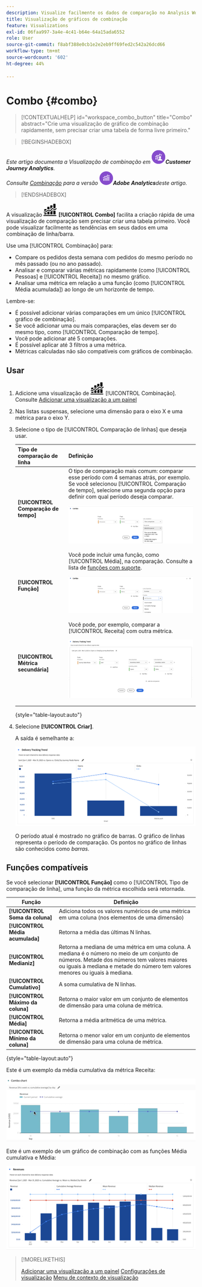 ```yaml
---
description: Visualize facilmente os dados de comparação no Analysis Workspace, criando comparações com o mês passado, o ano passado e assim por diante.
title: Visualização de gráficos de combinação
feature: Visualizations
exl-id: 06faa997-3a4e-4c41-b64e-64a15ada6552
role: User
source-git-commit: f8abf388e0cb1e2e2eb9ff69fed2c542a26dcd66
workflow-type: tm+mt
source-wordcount: '602'
ht-degree: 44%

---
```


# Combo {#combo}

<!-- markdownlint-disable MD034 -->

>[!CONTEXTUALHELP]
>id="workspace_combo_button"
>title="Combo"
>abstract="Crie uma visualização de gráfico de combinação rapidamente, sem precisar criar uma tabela de forma livre primeiro."

<!-- markdownlint-enable MD034 -->


>[!BEGINSHADEBOX]

*Este artigo documenta a Visualização de combinação em ![CustomerJourneyAnalytics](/help/assets/icons/CustomerJourneyAnalytics.svg)**Customer Journey Analytics**.<br/>Consulte [Combinação](https://experienceleague.adobe.com/en/docs/analytics/analyze/analysis-workspace/visualizations/combo-charts) para a versão ![AdobeAnalytics](/help/assets/icons/AdobeAnalytics.svg)**Adobe Analytics**deste artigo.*

>[!ENDSHADEBOX]


A visualização ![Comment](/help/assets/icons/ComboChart.svg) **[!UICONTROL Combo]** facilita a criação rápida de uma visualização de comparação sem precisar criar uma tabela primeiro. Você pode visualizar facilmente as tendências em seus dados em uma combinação de linha/barra.

Use uma [!UICONTROL Combinação] para:

* Compare os pedidos desta semana com pedidos do mesmo período no mês passado (ou no ano passado).
* Analisar e comparar várias métricas rapidamente (como [!UICONTROL Pessoas] e [!UICONTROL Receita]) no mesmo gráfico.
* Analisar uma métrica em relação a uma função (como [!UICONTROL Média acumulada]) ao longo de um horizonte de tempo.

Lembre-se:

* É possível adicionar várias comparações em um único [!UICONTROL gráfico de combinação].
* Se você adicionar uma ou mais comparações, elas devem ser do mesmo tipo, como [!UICONTROL Comparação de tempo].
* Você pode adicionar até 5 comparações.
* É possível aplicar até 3 filtros a uma métrica.
* Métricas calculadas não são compatíveis com gráficos de combinação.

## Usar

1. Adicione uma visualização de ![Comentário](/help/assets/icons/ComboChart.svg) [!UICONTROL Combinação]. Consulte [Adicionar uma visualização a um painel](freeform-analysis-visualizations.md#add-visualizations-to-a-panel)

1. Nas listas suspensas, selecione uma dimensão para o eixo X e uma métrica para o eixo Y.

1. Selecione o tipo de [!UICONTROL Comparação de linhas] que deseja usar.

   | Tipo de comparação de linha | Definição |
   | --- | --- |
   | **[!UICONTROL Comparação de tempo]** | O tipo de comparação mais comum: comparar esse período com 4 semanas atrás, por exemplo. Se você selecionou [!UICONTROL Comparação de tempo], selecione uma segunda opção para definir com qual período deseja comparar.<p>![Comparação de linha com Período selecionado e o campo de seleção secundário para Período.](assets/combo-time-period.png) |
   | **[!UICONTROL Função]** | Você pode incluir uma função, como [!UICONTROL Média], na comparação. Consulte a lista de [funções com suporte](#supported-functions).<p>![Menu suspenso Comparação de linhas mostrando as Funções selecionadas e uma lista de funções com suporte disponíveis.](assets/combo-functions.png) |
   | **[!UICONTROL Métrica secundária]** | Você pode, por exemplo, comparar a [!UICONTROL Receita] com outra métrica.<p>![Um gráfico de combinação comparando duas métricas.](assets/combo-2metrics-settings.png) |

   {style="table-layout:auto"}

1. Selecione **[!UICONTROL Criar]**.

   A saída é semelhante a:

   ![Um gráfico de combinação mostrando o período atual em um gráfico de barras e o período de comparação no gráfico de linhas ](assets/combo-output.png)

   O período atual é mostrado no gráfico de barras. O gráfico de linhas representa o período de comparação. Os pontos no gráfico de linhas são conhecidos como *barras*.

## Funções compatíveis

Se você selecionar **[!UICONTROL Função]** como o [!UICONTROL Tipo de comparação de linha], uma função da métrica escolhida será retornada.

| Função | Definição |
| --- | --- |
| **[!UICONTROL Soma da coluna]** | Adiciona todos os valores numéricos de uma métrica em uma coluna (nos elementos de uma dimensão) |
| **[!UICONTROL Média acumulada]** | Retorna a média das últimas N linhas. |
| **[!UICONTROL Medianiz]** | Retorna a mediana de uma métrica em uma coluna. A mediana é o número no meio de um conjunto de números. Metade dos números tem valores maiores ou iguais à mediana e metade do número tem valores menores ou iguais à mediana. |
| **[!UICONTROL Cumulativo]** | A soma cumulativa de N linhas. |
| **[!UICONTROL Máximo da coluna]** | Retorna o maior valor em um conjunto de elementos de dimensão para uma coluna de métrica. |
| **[!UICONTROL Média]** | Retorna a média aritmética de uma métrica. |
| **[!UICONTROL Mínimo da coluna]** | Retorna o menor valor em um conjunto de elementos de dimensão para uma coluna de métrica. |

{style="table-layout:auto"}

Este é um exemplo da média cumulativa da métrica Receita:

![Um gráfico de combinação mostrando a média cumulativa](assets/combo-cumul-avg.png)

Este é um exemplo de um gráfico de combinação com as funções Média cumulativa e Média:

![Um gráfico de combinação mostrando as funções média cumulativa e média.](assets/combo-three-functions.png)

>[!MORELIKETHIS]
>
>[Adicionar uma visualização a um painel](/help/analysis-workspace/visualizations/freeform-analysis-visualizations.md#add-visualizations-to-a-panel)
>[Configurações de visualização](/help/analysis-workspace/visualizations/freeform-analysis-visualizations.md#settings)
>[Menu de contexto de visualização](/help/analysis-workspace/visualizations/freeform-analysis-visualizations.md#context-menu)
>